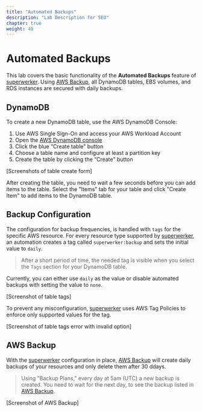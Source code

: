 ```yaml
---
title: "Automated Backups"
description: "Lab Description for SEO"
chapter: true
weight: 40
---
```


# Automated Backups

This lab covers the basic functionality of the **Automated Backups** feature of [superwerker]. Using [AWS Backup], all DynamoDB tables, EBS volumes, and RDS instances are secured with daily backups.

## DynamoDB

To create a new DynamoDB table, use the AWS DynamoDB Console:

1. Use AWS Single Sign-On and access your AWS Workload Account
1. Open the [AWS DynamoDB console](https://console.aws.amazon.com/dynamodb/home)
1. Click the blue “Create table" button
1. Choose a table name and configure at least a partition key
1. Create the table by clicking the “Create" button

[Screenshots of table create form]

After creating the table, you need to wait a few seconds before you can add items to the table. Select the "Items" tab for your table and click "Create Item" to add items to the DynamoDB table.

## Backup Configuration

The configuration for backup frequencies, is handled with `tags` for the specific AWS resource. For every resource type supported by [superwerker], an automation creates a tag called `superwerker:backup` and sets the initial value to `daily`.

> After a short period of time, the needed tag is visible when you select the `Tags` section for your DynamoDB table.

Currently, you can either use `daily` as the value or disable automated backups with setting the value to `none`.

[Screenshot of table tags]

To prevent any misconfiguration, [superwerker] uses AWS Tag Policies to enforce only supported values for the tag.

[Screenshot of table tags error with invalid option]

## AWS Backup

With the [superwerker] configuration in place, [AWS Backup] will create daily backups of your resources and only delete them after 30 ddays.

> Using "Backup Plans," every day at 5am (UTC) a new backup is created. You need to wait for the next day, to see the backup listed in [AWS Backup].

[Screenshot of AWS Backup]

[aws backup]: https://aws.amazon.com/backup/
[superwerker]: https://superwerker.cloud
